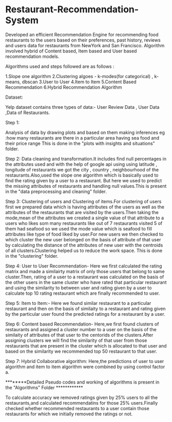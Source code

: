# Restaurant-Recommendation-System
Developed an efficient Recommendation Engine for recommending food restaurants to the users based on their preferences, past history, reviews and users data for restaurants from NewYork and San Francisco. Algorithm involved hybrid of Content based, Item based and User based recommendation models.

Algorithms used and steps followed are as follows :

1.Slope one algorithm
2.Clustering algoes - k-modes(for categorical) , k-means, dbscan
3.User to User
4.Item to Item
5.Content Based Recommendation 
6.Hybrid Recommendation Algorithm

Dataset:

Yelp dataset contains three types of data:- User Review Data , User Data ,Data of Restaurants.

Step 1:

Analysis of data by drawing plots and based on them making inferences eg :how many restaurants are there in a particular area having sea food and their price range 
This is done in the "plots with insights and situations" folder.

Step 2:
Data cleaning and transformation.It includes find null percentages in the attributes used and with the help of google api using using latitude , longitude 
of restaurants we got the city , country , neighbourhood of the restaurants.Also,used the slope one algorithm which is basically used to find the rating given by a user to a restaurant.
But here we used to predict the missing attributes of restaurants and handling null values.This is present in the "data preprocessing and cleaning" folder. 

Step 3:
Clustering of users and Clustering of items.For clustering of users first we prepared data which is having attributes of the users as well as the attributes of the restaurants 
that are visited by the users.Then taking the mode,mean of the attributes we created a single value of that attribute to a users who likes som many restaurants like out of 7 restaurants
visited 5 of them had seafood so we used the mode value which is seafood to fill attributes like type of food liked by user.For new users we then checked to which cluster the
new user belonged on the basis of attribute of that user by calculating the distance of the attributes of new user with the centroids of all clusters.Clustering helped us to reduce the work space.
This is done in the "clustering" folder. 

Step 4:
User to User Recommendation- Here we first calculated the  rating matrix and made a similairty matrix of only those users that belong to same cluster.Then,
rating of a user to a restaurant was calculated on the basis of the other users in the same cluster 
who have rated that particular restaurant and using the similarity to between user and rating given by a user to calculate top 10 rating restaurant which 
are finally recommended to user.

Step 5:
Item to Item:- 
Here we found similar restaurant to a particular restaurant and then on the basis of similaity to a restaurant and rating given by the particular user found the predicted ratings
for a restaurant by a user.

Step 6:
Content based Recommendation- Here,we first found clusters of restaurants and assigned a cluster number to a user on the basis of the similaity of attributes of that user to
the centorids of the clusters.After assigning clusters we will find the similarity of that user from those restaurants that are present in the cluster which is allocated to that user 
and based on the similarity we recommended top 50 restaurant to that user.

Step 7:
Hybrid Collaborative algorithm:
Here,the predictions of user to user algorithm and item to item algorithm were combined by using control factor a.

********Detailed Pseudo codes and working of algorithms is present in the "Algorithms" Folder ************

To calculate accuracy we removed ratings given by 25% users to all the restaurants,and calculated recommendatins for those 25% users.Finally 
checked whether recommended restaurants to a user contain those restaurants for which we initially removed the ratings or not.


